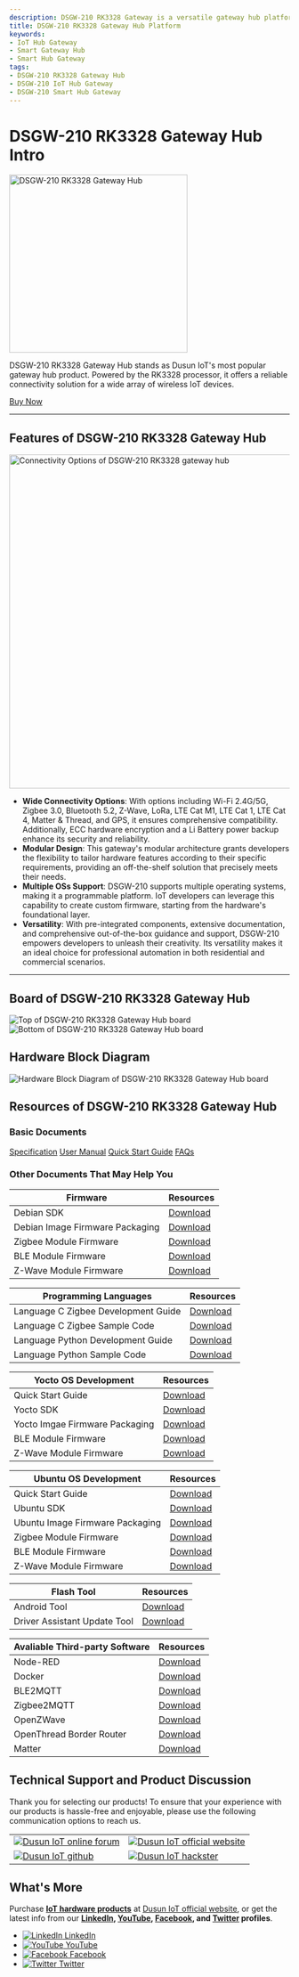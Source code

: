 ```yaml
---
description: DSGW-210 RK3328 Gateway is a versatile gateway hub platform with rich connectivity options including Wi-Fi 2.4G/5G, Zigbee 3.0, Bluetooth 5.2, Z-Wave, LoRa, LTE Cat M1, LTE Cat 1, LTE Cat 4, Matter & Thread, and GPS, and ECC hardware encryption and a Li Battery power backup. 
title: DSGW-210 RK3328 Gateway Hub Platform
keywords:
- IoT Hub Gateway
- Smart Gateway Hub
- Smart Hub Gateway
tags:
- DSGW-210 RK3328 Gateway Hub
- DSGW-210 IoT Hub Gateway
- DSGW-210 Smart Hub Gateway
---  
```


  
# DSGW-210 RK3328 Gateway Hub Intro  

<div style={{ display: 'flex', justifyContent: 'center' }}>
  <img src="https://www.dusuniot.com/wp-content/uploads/2023/05/DSGW-211.jpg.webp" alt="DSGW-210 RK3328 Gateway Hub" width="320" height="320" style={{ marginBottom: '20px' }} />
</div>

DSGW-210 RK3328 Gateway Hub stands as Dusun IoT's most popular gateway hub product. Powered by the RK3328 processor, it offers a reliable connectivity solution for a wide array of wireless IoT devices.   

<div style={{ display: 'flex', justifyContent: 'center' }}>
  <a href="https://www.dusuniot.com/product/dsgw-210-rk3328-iot-gateway-hub-controller-bridge-hardware/" style={{ display: 'inline-block', backgroundColor: '#F6940B', color: '#ffffff', padding: '10px 20px', textDecoration: 'none', borderRadius: '4px' }}>Buy Now</a>
</div>

***

## Features of DSGW-210 RK3328 Gateway Hub  

<div style={{ display: 'flex', justifyContent: 'center' }}>
  <img src="https://www.dusuniot.com/wp-content/uploads/2023/08/dsgw-210-module.jpg" alt="Connectivity Options of DSGW-210 RK3328 gateway hub" width="600" height="600" style={{ marginBottom: '20px' }} />
</div>

- **Wide Connectivity Options**: With options including Wi-Fi 2.4G/5G, Zigbee 3.0, Bluetooth 5.2, Z-Wave, LoRa, LTE Cat M1, LTE Cat 1, LTE Cat 4, Matter & Thread, and GPS, it ensures comprehensive compatibility. Additionally, ECC hardware encryption and a Li Battery power backup enhance its security and reliability.  
- **Modular Design**: This gateway's modular architecture grants developers the flexibility to tailor hardware features according to their specific requirements, providing an off-the-shelf solution that precisely meets their needs.   
- **Multiple OSs Support**: DSGW-210 supports multiple operating systems, making it a programmable platform. IoT developers can leverage this capability to create custom firmware, starting from the hardware's foundational layer.   
- **Versatility**: With pre-integrated components, extensive documentation, and comprehensive out-of-the-box guidance and support, DSGW-210 empowers developers to unleash their creativity. Its versatility makes it an ideal choice for professional automation in both residential and commercial scenarios.  

***
  
## Board of DSGW-210 RK3328 Gateway Hub  

<div style={{ display: 'flex', justifyContent: 'center' }}>
  <img src="https://www.dusuniot.com/wp-content/uploads/2023/03/210_front.jpg.webp" alt="Top of DSGW-210 RK3328 Gateway Hub board" style={{ maxWidth: '50%', height: 'auto', marginRight: '10px' }} />
  <img src="https://www.dusuniot.com/wp-content/uploads/2023/03/210_reverse_side.jpg.webp" alt="Bottom of DSGW-210 RK3328 Gateway Hub board" style={{ maxWidth: '50%', height: 'auto', marginLeft: '10px' }} />
</div>

## Hardware Block Diagram  
![Hardware Block Diagram of DSGW-210 RK3328 Gateway Hub board](https://www.dusuniot.com/wp-content/uploads/2022/07/dsgw-210-Hardware-Block-Diagram.png)  

  
## Resources of DSGW-210 RK3328 Gateway Hub
### Basic Documents   

<div class="custom-links">
  <a href="https://wiki.dusuniot.com/iot-gateway-hardware/dsgw-210-rk3328-gateway/specification">Specification</a>
  <a href="https://wiki.dusuniot.com/iot-gateway-hardware/dsgw-210-rk3328-gateway/user-manual">User Manual</a>
  <a href="https://wiki.dusuniot.com/iot-gateway-hardware/dsgw-210-rk3328-gateway/quick-start-guide">Quick Start Guide</a>
  <a href="https://wiki.dusuniot.com/iot-gateway-hardware/dsgw-210-rk3328-gateway/faqs">FAQs</a> 
</div>

### Other Documents That May Help You  

| Firmware | Resources |
|-----|-----|
| Debian SDK | [Download](https://drive.google.com/file/d/1i_vDZ-LLWvsb8IMXVAE1BYTFEv45zVBv/view) |
| Debian Image Firmware Packaging | [Download](https://drive.google.com/file/d/1NHFqo69C4M7LMB_wy1WnekQidKmkKJZh/view) |
| Zigbee Module Firmware | [Download](https://drive.google.com/file/d/1YFGbySkt5w2zO-OeXImsmlc0yeIfWEZo/view) |
| BLE Module Firmware | [Download](https://drive.google.com/file/d/1zMin7xmcUo4SV_qivZtZWKSDh2iUFrRu/view?usp=share_link) |
| Z-Wave Module Firmware | [Download](https://drive.google.com/file/d/1pgRD1HGzs7i4HddnRKersce7xTfSrBY_/view) |

| Programming Languages | Resources |
|-----|-----|
| Language C Zigbee Development Guide | [Download](https://drive.google.com/file/d/1zoA-XMBNtyrPgrqu516UV4bnngIj1RfA/view) |
| Language C Zigbee Sample Code | [Download](https://drive.google.com/file/d/1XiNkfd0hN-vRu6RSQz0MtyyLTPj1rKdE/view) |
| Language Python Development Guide | [Download](https://drive.google.com/file/d/1FjuhaTfs8qOTWSqeaXqzF6YtT21cEovB/view) |
| Language Python Sample Code | [Download](https://drive.google.com/file/d/1d5V87Bz1_4saBzKZ8ioEfX7qgRoEW3IK/view) |

| Yocto OS Development | Resources |
|-----|-----|
| Quick Start Guide | [Download](https://drive.google.com/file/d/1-Eb8vysihFd4Vq7PoG1w-WhNfGnEShmB/view) |
| Yocto SDK | [Download](https://drive.google.com/file/d/1bo5MGGB9T4G6ZWIdrJEQFyuMCsOYKMO8/view) |
| Yocto Imgae Firmware Packaging | [Download](https://drive.google.com/file/d/1YFGbySkt5w2zO-OeXImsmlc0yeIfWEZo/view) |
| BLE Module Firmware | [Download](https://drive.google.com/file/d/1zMin7xmcUo4SV_qivZtZWKSDh2iUFrRu/view) |
| Z-Wave Module Firmware | [Download](https://drive.google.com/file/d/1pgRD1HGzs7i4HddnRKersce7xTfSrBY_/view) |
 
| Ubuntu OS Development | Resources |
|-----|-----|
| Quick Start Guide | [Download](https://drive.google.com/file/d/1Vh_KMz24UfC93CNsCdVUoOhZd3UFcR1V/view) |
| Ubuntu SDK | [Download](https://drive.google.com/file/d/1NmUuKUEguMVxOQfWGyjAQtACm5HgV5Dx/view) |
| Ubuntu Image Firmware Packaging | [Download](https://drive.google.com/drive/folders/1qdEA9ryuSzCCiHqFdZlin3veGpPFGazi?usp=drive_link) |
| Zigbee Module Firmware | [Download](https://drive.google.com/file/d/1YFGbySkt5w2zO-OeXImsmlc0yeIfWEZo/view) |
| BLE Module Firmware | [Download](https://drive.google.com/file/d/1zMin7xmcUo4SV_qivZtZWKSDh2iUFrRu/view) |
| Z-Wave Module Firmware | [Download](https://drive.google.com/file/d/1pgRD1HGzs7i4HddnRKersce7xTfSrBY_/view) |

| Flash Tool | Resources |
|-----|-----|
| Android Tool | [Download](https://drive.google.com/file/d/1CYM9ey8GB-ZnZ-rpbUxq7TCjShNKgawO/view) |
| Driver Assistant Update Tool | [Download](https://drive.google.com/file/d/1CH0o4f-HvvJwYiH-Ub2Da42_sEMWCasm/view) |

| Avaliable Third-party Software | Resources |
|-----|-----|
| Node-RED | [Download](https://drive.google.com/file/d/1Hb4lVlJ9k5jm-WhZIMHAsRS7bBKGI4P6/view) |
| Docker | [Download](https://drive.google.com/file/d/1mGEHJ3N1FglVTqszyc9VMidxtmaXthoS/view) |
| BLE2MQTT | [Download](https://drive.google.com/file/d/1NyJ5ZdK4Zbf16InJdSDMx7AJGn-c-C-h/view?usp=drive_link) |
| Zigbee2MQTT | [Download](https://drive.google.com/file/d/1xgiub_aLpIqcDnmmB88ThmBbaYRn5NsX/view?usp=drive_link) |
| OpenZWave | [Download](https://drive.google.com/file/d/1qD8t4uYPQ3-wVSHexO_gPP2ym0ecmEgU/view?usp=share_link) |
| OpenThread Border Router | [Download](https://drive.google.com/file/d/1roK7tqAJO1-1PvFuKcUTJpnwSYSPF6cu/view?usp=share_link) |
| Matter | [Download](https://drive.google.com/file/d/1WwF56rzXkdl56KA5jM1ITGyeY7rOeHCU/view?usp=share_link) |

## Technical Support and Product Discussion

Thank you for selecting our products! To ensure that your experience with our products is hassle-free and enjoyable, please use the following communication options to reach us.   

<table>
  <tr>
    <td>
      <a href="https://community.dusuniot.com/c/products/dsgw-210/34"><img src="https://www.dusuniot.com/wp-content/uploads/2023/10/dusun-iot-online-forum.png" alt="Dusun IoT online forum" style={{ maxWidth: '100%', height: 'auto' }}/></a>
    </td>
    <td>
      <a href="https://www.dusuniot.com/"><img src="https://www.dusuniot.com/wp-content/uploads/2023/10/dusun-iot-official-website.png" alt="Dusun IoT official website" style={{ maxWidth: '100%', height: 'auto' }}/></a>
    </td>
  </tr>
  <tr>
    <td>
      <a href="https://github.com/dusun001/wiki"><img src="https://www.dusuniot.com/wp-content/uploads/2023/10/dusun-iot-github.png" alt="Dusun IoT github" style={{ maxWidth: '100%', height: 'auto' }}/></a>
    </td>
    <td>
      <a href="https://www.hackster.io/dusun-iot/"><img src="https://www.dusuniot.com/wp-content/uploads/2023/10/dusun-iot-hackster.png" alt="Dusun IoT hackster" style={{ maxWidth: '100%', height: 'auto' }}/></a>
    </td>
  </tr>
</table>

## What's More
Purchase **[IoT hardware products](https://www.dusuniot.com/shop/)** at [Dusun IoT official website](https://www.dusuniot.com/), or get the latest info from our **[LinkedIn](https://www.linkedin.com/company/dusun-electron-ltd/), [YouTube](https://www.youtube.com/channel/UCyb4PpqVgvKgC9KpkByZaaQ), [Facebook](https://www.facebook.com/DUSUN-IoT-101398069457701), and [Twitter](https://twitter.com/Dusunelectron) profiles**. 

<ul class="social-media-list">
  <li class="social-media-list-item">
    <a href="https://www.linkedin.com/company/dusun-electron-ltd/">
      <img src="https://www.dusuniot.com/wp-content/uploads/2023/10/dusun-iot-linkedin.png" alt="LinkedIn"/>
      LinkedIn
    </a>
  </li>
  <li class="social-media-list-item">
    <a href="https://www.youtube.com/channel/UCyb4PpqVgvKgC9KpkByZaaQ">
      <img src="https://www.dusuniot.com/wp-content/uploads/2023/10/dusun-iot-youtube.png" alt="YouTube"/>
      YouTube
    </a>
  </li>
  <li class="social-media-list-item">
    <a href="https://www.facebook.com/DUSUN-IoT-101398069457701">
      <img src="https://www.dusuniot.com/wp-content/uploads/2023/10/dusun-iot-facebook.png" alt="Facebook"/>
      Facebook
    </a>
  </li>
  <li class="social-media-list-item">
    <a href="https://twitter.com/Dusunelectron">
      <img src="https://www.dusuniot.com/wp-content/uploads/2023/10/dusun-iot-twitter.png" alt="Twitter"/>
      Twitter
    </a>
  </li>
</ul>
